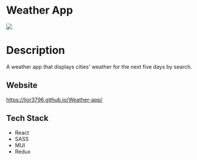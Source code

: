 # Weather App

![](https://cdn.pixabay.com/photo/2017/05/20/20/22/clouds-2329680_960_720.jpg)

# Description

A weather app that displays cities' weather for the next five days by search.

## Website

https://lior3796.github.io/Weather-app/

## Tech Stack

- React
- SASS
- MUI
- Redux
